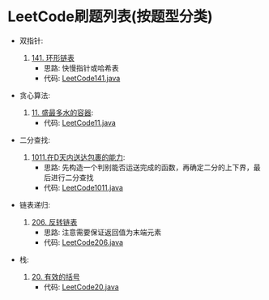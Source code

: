 # LeetCode刷题列表(按题型分类)


- 双指针:
    1. [141. 环形链表](https://leetcode.cn/problems/linked-list-cycle/description/)
        - 思路: 快慢指针或哈希表
        - 代码: [LeetCode141.java](./LeetCode141.java)

- 贪心算法:
    1. [11. 盛最多水的容器](https://leetcode.cn/problems/container-with-most-water/description/):
        - 代码: [LeetCode11.java](./LeetCode11.java)

- 二分查找: 
    1. [1011.在D天内送达包裹的能力](https://leetcode.cn/problems/capacity-to-ship-packages-within-d-days/):
        - 思路: 先构造一个判别能否运送完成的函数，再确定二分的上下界，最后进行二分查找
        - 代码: [LeetCode1011.java](./LeetCode1011.java)

- 链表递归:
    1. [206. 反转链表](https://leetcode.cn/problems/reverse-linked-list/)
        - 思路: 注意需要保证返回值为末端元素
        - 代码: [LeetCode206.java](./LeetCode206.java)

- 栈:
    1. [20. 有效的括号](https://leetcode.cn/problems/valid-parentheses/)
        - 代码: [LeetCode20.java](./LeetCode20.java)